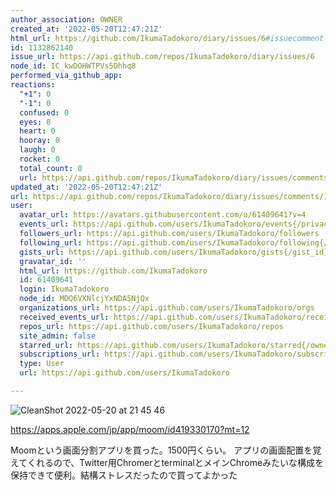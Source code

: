 ```yaml
---
author_association: OWNER
created_at: '2022-05-20T12:47:21Z'
html_url: https://github.com/IkumaTadokoro/diary/issues/6#issuecomment-1132862140
id: 1132862140
issue_url: https://api.github.com/repos/IkumaTadokoro/diary/issues/6
node_id: IC_kwDOHWTPVs5Dhhq8
performed_via_github_app: 
reactions:
  "+1": 0
  "-1": 0
  confused: 0
  eyes: 0
  heart: 0
  hooray: 0
  laugh: 0
  rocket: 0
  total_count: 0
  url: https://api.github.com/repos/IkumaTadokoro/diary/issues/comments/1132862140/reactions
updated_at: '2022-05-20T12:47:21Z'
url: https://api.github.com/repos/IkumaTadokoro/diary/issues/comments/1132862140
user:
  avatar_url: https://avatars.githubusercontent.com/u/61409641?v=4
  events_url: https://api.github.com/users/IkumaTadokoro/events{/privacy}
  followers_url: https://api.github.com/users/IkumaTadokoro/followers
  following_url: https://api.github.com/users/IkumaTadokoro/following{/other_user}
  gists_url: https://api.github.com/users/IkumaTadokoro/gists{/gist_id}
  gravatar_id: ''
  html_url: https://github.com/IkumaTadokoro
  id: 61409641
  login: IkumaTadokoro
  node_id: MDQ6VXNlcjYxNDA5NjQx
  organizations_url: https://api.github.com/users/IkumaTadokoro/orgs
  received_events_url: https://api.github.com/users/IkumaTadokoro/received_events
  repos_url: https://api.github.com/users/IkumaTadokoro/repos
  site_admin: false
  starred_url: https://api.github.com/users/IkumaTadokoro/starred{/owner}{/repo}
  subscriptions_url: https://api.github.com/users/IkumaTadokoro/subscriptions
  type: User
  url: https://api.github.com/users/IkumaTadokoro

---
```

![CleanShot 2022-05-20 at 21 45 46](https://user-images.githubusercontent.com/61409641/169530858-f4879405-62dc-4756-9921-f945c29d8ddf.png)

https://apps.apple.com/jp/app/moom/id419330170?mt=12

Moomという画面分割アプリを買った。1500円くらい。
アプリの画面配置を覚えてくれるので、Twitter用ChromerとterminalとメインChromeみたいな構成を保持できて便利。結構ストレスだったので買ってよかった